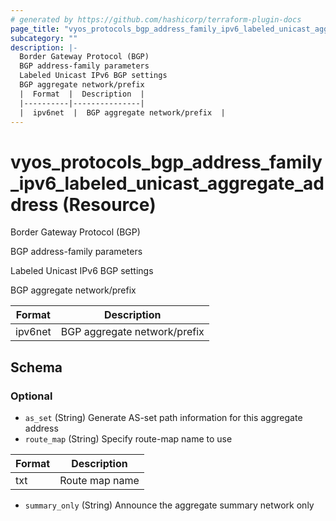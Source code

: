 ```yaml
---
# generated by https://github.com/hashicorp/terraform-plugin-docs
page_title: "vyos_protocols_bgp_address_family_ipv6_labeled_unicast_aggregate_address Resource - vyos"
subcategory: ""
description: |-
  Border Gateway Protocol (BGP)
  BGP address-family parameters
  Labeled Unicast IPv6 BGP settings
  BGP aggregate network/prefix
  |  Format  |  Description  |
  |----------|---------------|
  |  ipv6net  |  BGP aggregate network/prefix  |
---
```


# vyos_protocols_bgp_address_family_ipv6_labeled_unicast_aggregate_address (Resource)

Border Gateway Protocol (BGP)

BGP address-family parameters

Labeled Unicast IPv6 BGP settings

BGP aggregate network/prefix

|  Format  |  Description  |
|----------|---------------|
|  ipv6net  |  BGP aggregate network/prefix  |



<!-- schema generated by tfplugindocs -->
## Schema

### Optional

- `as_set` (String) Generate AS-set path information for this aggregate address
- `route_map` (String) Specify route-map name to use

|  Format  |  Description  |
|----------|---------------|
|  txt  |  Route map name  |
- `summary_only` (String) Announce the aggregate summary network only
